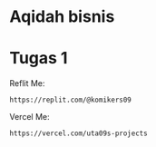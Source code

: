 # Aqidah bisnis
# Tugas 1
Reflit Me:
```
https://replit.com/@komikers09
```
Vercel Me:
```
https://vercel.com/uta09s-projects
```
